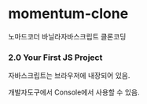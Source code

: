 # momentum-clone
노마드코더 바닐라자바스크립트 클론코딩

### 2.0 Your First JS Project

자바스크립트는 브라우저에 내장되어 있음.

개발자도구에서 Console에서 사용할 수 있음.
